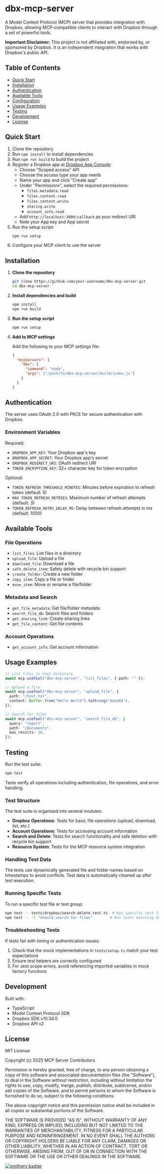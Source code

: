 # dbx-mcp-server

A Model Context Protocol (MCP) server that provides integration with Dropbox, allowing MCP-compatible clients to interact with Dropbox through a set of powerful tools.

**Important Disclaimer:** This project is not affiliated with, endorsed by, or sponsored by Dropbox. It is an independent integration that works with Dropbox's public API.

## Table of Contents

- [Quick Start](#quick-start)
- [Installation](#installation)
- [Authentication](#authentication)
- [Available Tools](#available-tools)
- [Configuration](#configuration)
- [Usage Examples](#usage-examples)
- [Testing](#testing)
- [Development](#development)
- [License](#license)

## Quick Start

1. Clone the repository
2. Run `npm install` to install dependencies
3. Run `npm run build` to build the project
4. Register a Dropbox app at [Dropbox App Console](https://www.dropbox.com/developers/apps):
   - Choose "Scoped access" API
   - Choose the access type your app needs
   - Name your app and click "Create app"
   - Under "Permissions", select the required permissions:
     - `files.metadata.read`
     - `files.content.read`
     - `files.content.write`
     - `sharing.write`
     - `account_info.read`
   - Add `http://localhost:3000/callback` as your redirect URI
   - Note your App key and App secret
5. Run the setup script:
   ```bash
   npm run setup
   ```
6. Configure your MCP client to use the server

## Installation

1. **Clone the repository**

   ```bash
   git clone https://github.com/your-username/dbx-mcp-server.git
   cd dbx-mcp-server
   ```

2. **Install dependencies and build**

   ```bash
   npm install
   npm run build
   ```

3. **Run the setup script**

   ```bash
   npm run setup
   ```

4. **Add to MCP settings**

   Add the following to your MCP settings file:

   ```json
   {
     "mcpServers": {
       "dbx": {
         "command": "node",
         "args": ["/path/to/dbx-mcp-server/build/index.js"]
       }
     }
   }
   ```

## Authentication

The server uses OAuth 2.0 with PKCE for secure authentication with Dropbox.

### Environment Variables

Required:

- `DROPBOX_APP_KEY`: Your Dropbox app's key
- `DROPBOX_APP_SECRET`: Your Dropbox app's secret
- `DROPBOX_REDIRECT_URI`: OAuth redirect URI
- `TOKEN_ENCRYPTION_KEY`: 32+ character key for token encryption

Optional:

- `TOKEN_REFRESH_THRESHOLD_MINUTES`: Minutes before expiration to refresh token (default: 5)
- `MAX_TOKEN_REFRESH_RETRIES`: Maximum number of refresh attempts (default: 3)
- `TOKEN_REFRESH_RETRY_DELAY_MS`: Delay between refresh attempts in ms (default: 1000)

## Available Tools

### File Operations

- `list_files`: List files in a directory
- `upload_file`: Upload a file
- `download_file`: Download a file
- `safe_delete_item`: Safely delete with recycle bin support
- `create_folder`: Create a new folder
- `copy_item`: Copy a file or folder
- `move_item`: Move or rename a file/folder

### Metadata and Search

- `get_file_metadata`: Get file/folder metadata
- `search_file_db`: Search files and folders
- `get_sharing_link`: Create sharing links
- `get_file_content`: Get file contents

### Account Operations

- `get_account_info`: Get account information

## Usage Examples

```typescript
// List files in root directory
await mcp.useTool("dbx-mcp-server", "list_files", { path: "" });

// Upload a file
await mcp.useTool("dbx-mcp-server", "upload_file", {
  path: "/test.txt",
  content: Buffer.from("Hello World").toString("base64"),
});

// Search for files
await mcp.useTool("dbx-mcp-server", "search_file_db", {
  query: "report",
  path: "/Documents",
  max_results: 10,
});
```

## Testing

Run the test suite:

```bash
npm test
```

Tests verify all operations including authentication, file operations, and error handling.

### Test Structure

The test suite is organized into several modules:

- **Dropbox Operations**: Tests for basic file operations (upload, download, list, etc.)
- **Account Operations**: Tests for accessing account information
- **Search and Delete**: Tests for search functionality and safe deletion with recycle bin support
- **Resource System**: Tests for the MCP resource system integration

### Handling Test Data

The tests use dynamically generated file and folder names based on timestamps to avoid conflicts. Test data is automatically cleaned up after test execution.

### Running Specific Tests

To run a specific test file or test group:

```bash
npm test -- tests/dropbox/search-delete.test.ts  # Run specific test file
npm test -- -t "should search for files"        # Run tests matching description
```

### Troubleshooting Tests

If tests fail with timing or authentication issues:

1. Check that the mock implementations in `tests/setup.ts` match your test expectations
2. Ensure test helpers are correctly configured
3. For Jest scope errors, avoid referencing imported variables in mock factory functions

## Development

Built with:

- TypeScript
- Model Context Protocol SDK
- Dropbox SDK v10.34.0
- Dropbox API v2

## License

MIT License

Copyright (c) 2025 MCP Server Contributors

Permission is hereby granted, free of charge, to any person obtaining a copy
of this software and associated documentation files (the "Software"), to deal
in the Software without restriction, including without limitation the rights
to use, copy, modify, merge, publish, distribute, sublicense, and/or sell
copies of the Software, and to permit persons to whom the Software is
furnished to do so, subject to the following conditions:

The above copyright notice and this permission notice shall be included in all
copies or substantial portions of the Software.

THE SOFTWARE IS PROVIDED "AS IS", WITHOUT WARRANTY OF ANY KIND, EXPRESS OR
IMPLIED, INCLUDING BUT NOT LIMITED TO THE WARRANTIES OF MERCHANTABILITY,
FITNESS FOR A PARTICULAR PURPOSE AND NONINFRINGEMENT. IN NO EVENT SHALL THE
AUTHORS OR COPYRIGHT HOLDERS BE LIABLE FOR ANY CLAIM, DAMAGES OR OTHER
LIABILITY, WHETHER IN AN ACTION OF CONTRACT, TORT OR OTHERWISE, ARISING FROM,
OUT OF OR IN CONNECTION WITH THE SOFTWARE OR THE USE OR OTHER DEALINGS IN THE
SOFTWARE.

[![smithery badge](https://smithery.ai/badge/@Albiemark/dbx-mcp-server)](https://smithery.ai/server/@Albiemark/dbx-mcp-server)
